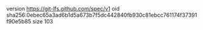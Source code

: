 version https://git-lfs.github.com/spec/v1
oid sha256:0ebec65a3ad6b1d5a673b7f5dc442840fb930c81ebcc761174f37391f90e5b85
size 103
